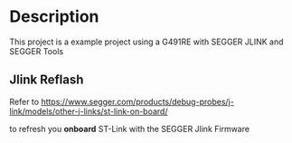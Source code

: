 # Description
This project is a example project using a G491RE with SEGGER JLINK and SEGGER Tools

## Jlink Reflash
Refer to 
https://www.segger.com/products/debug-probes/j-link/models/other-j-links/st-link-on-board/

to refresh you **onboard** ST-Link with the SEGGER Jlink Firmware 
